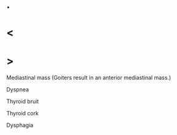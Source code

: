 # .

# <

# >

Mediastinal mass (Goiters result in an anterior mediastinal mass.)

Dyspnea

Thyroid bruit

Thyroid cork

Dysphagia
